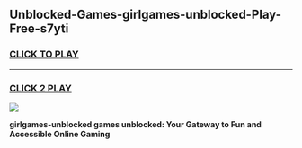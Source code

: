 
## Unblocked-Games-girlgames-unblocked-Play-Free-s7yti
<h3>
<a href="https://premium76.site?title=girlgames-unblocked&ref=10A">CLICK TO PLAY</a></h3>
<hr>

<h3>
<a href="https://premium76.site?title=girlgames-unblocked&ref=10A">CLICK 2 PLAY</a>
  
</h3>

<a href="https://premium76.site?title=girlgames-unblocked&ref=10A"><img src="https://clearcache.store/games.png"></a>


**girlgames-unblocked games unblocked: Your Gateway to Fun and Accessible Online Gaming**
